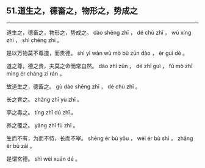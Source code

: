 ## 51.道生之，德畜之，物形之，势成之
---


<ruby><rbc><rb> 道生之，德畜之，物形之，势成之。 </rb></rbc>
  <rtc><rt> dào  shēng  zhī ， dé  chù  zhī ， wù  xíng  zhī ， shì  chéng  zhī 。</rt></rtc>
</ruby>

<ruby><rbc><rb> 是以万物莫不尊道，而贵德。 </rb></rbc>
  <rtc><rt> shì  yǐ  wàn  wù  mò  bù  zūn  dào ， ér  guì  dé 。</rt></rtc>
</ruby>

<ruby><rbc><rb> 道之尊，德之贵，夫莫之命而常自然。 </rb></rbc>
  <rtc><rt> dào  zhī  zūn ， dé  zhī  guì ， fū  mò  zhī  mìng  ér  cháng  zì  rán 。</rt></rtc>
</ruby>

<ruby><rbc><rb> 故道生之，德畜之。 </rb></rbc>
  <rtc><rt> gù  dào  shēng  zhī ， dé  chù  zhī 。</rt></rtc>
</ruby>

<ruby><rbc><rb> 长之育之。 </rb></rbc>
  <rtc><rt> zhǎng  zhī  yù  zhī 。</rt></rtc>
</ruby>

<ruby><rbc><rb> 亭之毒之。 </rb></rbc>
  <rtc><rt> tíng  zhī  dú  zhī 。</rt></rtc>
</ruby>

<ruby><rbc><rb> 养之覆之。 </rb></rbc>
  <rtc><rt> yǎng  zhī  fù  zhī 。</rt></rtc>
</ruby>

<ruby><rbc><rb> 生而不有，为而不恃，长而不宰。 </rb></rbc>
  <rtc><rt> shēng  ér  bù  yǒu ， wéi  ér  bù  shì ， zhǎng  ér  bù  zǎi 。</rt></rtc>
</ruby>

<ruby><rbc><rb> 是谓玄德。 </rb></rbc>
  <rtc><rt> shì  wèi  xuán  dé 。</rt></rtc>
</ruby>

<ruby><rbc><rb>  </rb></rbc>
  <rtc><rt></rt></rtc>
</ruby>

